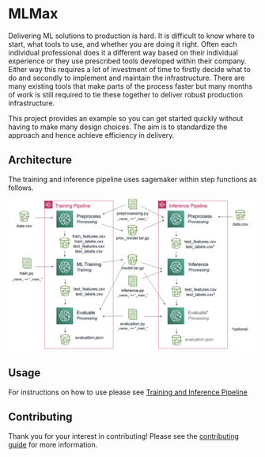 # MLMax

Delivering ML solutions to production is hard. It is difficult to know where to
start, what tools to use, and whether you are doing it right. Often each
individual professional does it a different way based on their individual
experience or they use prescribed tools developed within their company. Either
way this requires a lot of investment of time to firstly decide what to do and
secondly to implement and maintain the infrastructure. There are many existing
tools that make parts of the process faster but many months of work is still
required to tie these together to deliver robust production infrastructure.

This project provides an example so you can get started quickly without having
to make many design choices. The aim is to standardize the approach and hence
achieve efficiency in delivery.

## Architecture

The training and inference pipeline uses sagemaker within step functions as follows.

![arch](reports/figures/training-inference.png)

## Usage

For instructions on how to use please see [Training and Inference Pipeline](modules/pipeline/README.md)

## Contributing

Thank you for your interest in contributing! Please see the [contributing
guide](contributing.md) for more information.

